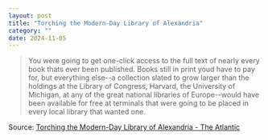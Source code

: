 ```yaml
---
layout: post
title: "Torching the Modern-Day Library of Alexandria"
category: ""
date: 2024-11-05
---
```


> You were going to get one-click access to the full text of nearly every book thats ever been published. Books still in print youd have to pay for, but everything else--a collection slated to grow larger than the holdings at the Library of Congress, Harvard, the University of Michigan, at any of the great national libraries of Europe--would have been available for free at terminals that were going to be placed in every local library that wanted one.

Source: [Torching the Modern-Day Library of Alexandria - The Atlantic](https://www.theatlantic.com/technology/archive/2017/04/the-tragedy-of-google-books/523320/)
